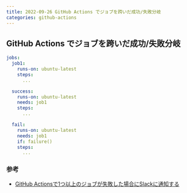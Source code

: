 ```yaml
---
title: 2022-09-26 GitHub Actions でジョブを跨いだ成功/失敗分岐
categories: github-actions
---
```


## GitHub Actions でジョブを跨いだ成功/失敗分岐

```yml
jobs:
  job1:
    runs-on: ubuntu-latest
    steps:
      ...

  success:
    runs-on: ubuntu-latest
    needs: job1
    steps:
      ...

  fail:
    runs-on: ubuntu-latest
    needs: job1
    if: failure()
    steps:
      ...
```

### 参考

- [GitHub Actionsで1つ以上のジョブが失敗した場合にSlackに通知する](https://zenn.dev/ntoy/articles/3e7521cd39a75b#%E3%82%B5%E3%83%B3%E3%83%97%E3%83%AB%E3%82%B3%E3%83%BC%E3%83%89)
